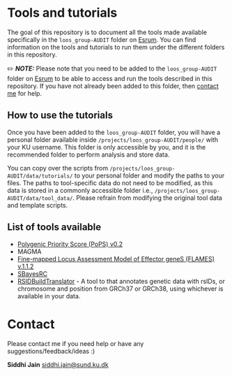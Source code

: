 # Tools and tutorials

The goal of this repository is to document all the tools made available specifically in the `loos_group-AUDIT` folder on [Esrum](https://cbmr-data.github.io/esrum/). You can find information on the tools and tutorials to run them under the different folders in this repository.

✏️ **_NOTE:_** Please note that you need to be added to the `loos_group-AUDIT` folder on [Esrum](https://cbmr-data.github.io/esrum/) to be able to access and run the tools described in this repository. If you have not already been added to this folder, then [contact me](#contact) for help. 

## How to use the tutorials

Once you have been added to the `loos_group-AUDIT` folder, you will have a personal folder available inside `/projects/loos_group-AUDIT/people/` with your KU username. This folder is only accessible by you, and it is the recommended folder to perform analysis and store data.

You can copy over the scripts from `/projects/loos_group-AUDIT/data/tutorials/` to your personal folder and modify the paths to your files. The paths to tool-specific data do not need to be modified, as this data is stored in a commonly accessible folder i.e., `/projects/loos_group-AUDIT/data/tool_data/`. Please refrain from modifying the original tool data and template scripts.

## List of tools available
- [Polygenic Priority Score (PoPS) v0.2](PoPS/README.md)
- MAGMA
- [Fine-mapped Locus Assessment Model of Effector geneS (FLAMES) v.1.1.2](FLAMES/README.md)
- [SBayesRC](SBayesRC/README.md)
- [RSIDBuildTranslator](RSIDBuildTranslator/README.md) - A tool to that annotates genetic data with rsIDs, or chromosome and position from GRCh37 or GRCh38, using whichever is available in your data.



# Contact
Please contact me if you need help or have any suggestions/feedback/ideas :)

**Siddhi Jain**
siddhi.jain@sund.ku.dk